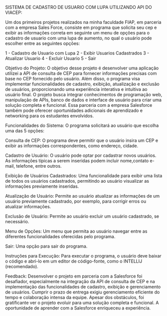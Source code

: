 SISTEMA DE CADASTRO DE USUARIO COM LUPA UTILIZANDO API DO VIACEP:

Um dos primeiros projetos realizados na minha faculdade FIAP, em parceria com a empresa Sales Force, consiste em programa que solicita seu cep e exibir as informações correta em seguinte um menu de opções para o cadastro de usuario com uma lupa de aumento, no qual o usuário pode escolher entre as seguintes opções:

1 - Cadastro de Usuario com Lupa  2 - Exibir Usuarios Cadastrados 3 - Atualizar Usuario 4 - Excluir Usuario 5 - Sair

Objetivo do Projeto: 
O objetivo desse projeto é desenvolver uma aplicação utilizei a API de consulta de CEP para fornecer informações precisas com base no CEP fornecido pelo usuário. Além disso, o programa visa implementar funcionalidades de cadastro, exibição, atualização e exclusão de usuários, proporcionando uma experiência interativa e intuitiva ao usuário final. O projeto busca integrar conhecimentos de programação web, manipulação de APIs, banco de dados e interface de usuário para criar uma solução completa e funcional. Essa parceria com a empresa Salesforce também pode oferecer oportunidades adicionais de aprendizado e networking para os estudantes envolvidos.

Funcionalidades do Sistema: O programa solicitará ao usuário que escolha uma das 5 opções:

Consulta de CEP: O programa deve permitir que o usuário insira um CEP e exibir as informações correspondentes, como endereço, cidade.

Cadastro de Usuário: O usuário pode optar por cadastrar novos usuários. As informações típicas a serem inseridas podem incluir nome,contato e-mail, telefone, entre outros.

Exibição de Usuários Cadastrados: Uma funcionalidade para exibir uma lista de todos os usuários cadastrados, permitindo ao usuário visualizar as informações previamente inseridas.

Atualização de Usuário: Permite ao usuário atualizar as informações de um usuário previamente cadastrado, por exemplo, para corrigir erros ou atualizar informações.

Exclusão de Usuário: Permite ao usuário excluir um usuário cadastrado, se necessário.

Menu de Opções: Um menu que permita ao usuário navegar entre as diferentes funcionalidades oferecidas pelo programa.

Sair: Uma opção para sair do programa.


Instruções para Execução: Para executar o programa, o usuário deve baixar o código e abri-lo em um editor de código-fonte, como o INTELLIJ (recomendado).

Feedback: Desenvolver o projeto em parceria com a Salesforce foi desafiador, especialmente na integração da API de consulta de CEP e na implementação das funcionalidades de cadastro, exibição e gerenciamento de usuários. Cumprir o prazo de entrega exigiu gerenciamento eficiente do tempo e colaboração intensa da equipe. Apesar dos obstáculos, foi gratificante ver o projeto evoluir para uma solução completa e funcional. A oportunidade de aprender com a Salesforce enriqueceu a experiência.
